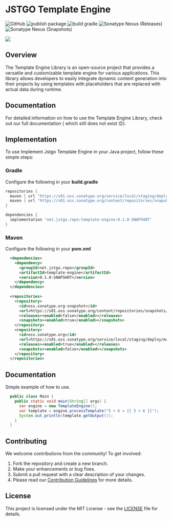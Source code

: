 # JSTGO Template Engine

![GitHub](https://img.shields.io/github/license/EyadAbdullah/jstgo-template)
![publish package](https://github.com/EyadAbdullah/jstgo-template/actions/workflows/publish-java-gradle.yml/badge.svg?branch=main)
![build gradle](https://github.com/EyadAbdullah/jstgo-template/actions/workflows/gradle.yml/badge.svg)
![Sonatype Nexus (Releases)](https://img.shields.io/nexus/r/net.jstgo.repo/template-engine?server=https%3A%2F%2Fs01.oss.sonatype.org)
![Sonatype Nexus (Snapshots)](https://img.shields.io/nexus/s/net.jstgo.repo/template-engine?server=https%3A%2F%2Fs01.oss.sonatype.org)

[![](https://jitpack.io/v/EyadAbdullah/jstgo-template.svg)](https://jitpack.io/#EyadAbdullah/jstgo-template)

## Overview

The Template Engine Library is an open-source project that provides a versatile and customizable
template engine for various applications. This library allows developers to easily integrate
dynamic content generation into their projects by using templates with placeholders that are
replaced with actual data during runtime.

## Documentation

For detailed information on how to use the Template Engine Library, check out our full
documentation ( which still does not exist 😊).

## Implementation

To use Implement Jstgo Template Engine in your Java project, follow these simple steps:

### Gradle

Configure the following in your **build.gradle**

```groovy
repositories {
  maven { url "https://s01.oss.sonatype.org/service/local/staging/deploy/maven2//" }
  maven { url "https://s01.oss.sonatype.org/content/repositories/snapshots/" }
}

dependencies {
  implementation 'net.jstgo.repo:template-engine:0.1.0-SNAPSHOT'
}
```

### Maven

Configure the following in your **pom.xml**

```xml
  <dependencies>
    <dependency>
      <groupId>net.jstgo.repo</groupId>
      <artifactId>template-engine</artifactId>
      <version>0.1.0-SNAPSHOT</version>
    </dependency>
  </dependencies>
  
  <repositories>
    <repository>
      <id>oss.sonatype.org-snapshot</id>
      <url>https://s01.oss.sonatype.org/content/repositories/snapshots/</url>
      <releases><enabled>false</enabled></releases>
      <snapshots><enabled>true</enabled></snapshots>
    </repository>
    <repository>
      <id>oss.sonatype.org</id>
      <url>https://s01.oss.sonatype.org/service/local/staging/deploy/maven2/</url>
      <releases><enabled>true</enabled></releases>
      <snapshots><enabled>false</enabled></snapshots>
    </repository>
  </repositories>
```

## Documentation

Simple example of how to use. 

```java
  public class Main {
    public static void main(String[] args) {
      var engine = new TemplateEngine();
      var template = engine.processTemplate("5 + 6 = {{ 5 + 6 }}");
      System.out.println(template.getOutput());
    }
  }
```

## Contributing

We welcome contributions from the community! To get involved:

1. Fork the repository and create a new branch.
2. Make your enhancements or bug fixes.
3. Submit a pull request with a clear description of your changes.
4. Please read our [Contribution Guidelines](./docs/contribution-guidelines.md) for more details.

## License

This project is licensed under the MIT License - see the [LICENSE](./LICENSE) file for details.
